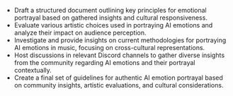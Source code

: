 - Draft a structured document outlining key principles for emotional portrayal based on gathered insights and cultural responsiveness.
- Evaluate various artistic choices used in portraying AI emotions and analyze their impact on audience perception.
- Investigate and provide insights on current methodologies for portraying AI emotions in music, focusing on cross-cultural representations.
- Host discussions in relevant Discord channels to gather diverse insights from the community regarding AI emotions and their portrayal contextually.
- Create a final set of guidelines for authentic AI emotion portrayal based on community insights, artistic evaluations, and cultural considerations.